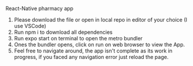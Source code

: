 React-Native pharmacy app

1. Please download the file or open in local repo in editor of your choice (I use VSCode)
2. Run npm i to download all dependencies
3. Run expo start on terminal to open the metro bundler
4. Ones the bundler opens, click on run on web browser to view the App.
5. Feel free to navigate around, the app isn't complete as its work in progress, if you faced any navigation error just reload the page.
